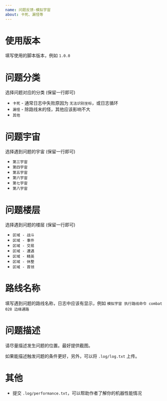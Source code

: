 ```yaml
---
name: 问题反馈-模拟宇宙
about: 卡死、漏怪等
---
```


# 使用版本

填写使用的脚本版本，例如 `1.0.0`

# 问题分类

选择问题对应的分类 (保留一行即可)

- `卡死` - 通常日志中失败原因为 `无法识别坐标`，或日志循环
- `漏怪` - 除路线末的怪，其他应该影响不大
- `其他`

# 问题宇宙

选择遇到问题的宇宙 (保留一行即可)

- `第三宇宙`
- `第四宇宙`
- `第五宇宙`
- `第六宇宙`
- `第七宇宙`
- `第八宇宙`

# 问题楼层

选择遇到问题的楼层 (保留一行即可)

- `区域 - 战斗`
- `区域 - 事件`
- `区域 - 交易`
- `区域 - 遭遇`
- `区域 - 精英`
- `区域 - 休整`
- `区域 - 首领`

# 路线名称

填写遇到问题的路线名称，日志中应该有显示，例如 `模拟宇宙 执行路线命令 combat 028 边缘通路`

# 问题描述

请尽量描述发生问题的位置。最好提供截图。

如果能描述触发问题的条件更好，另外，可以将 `.log/log.txt` 上传。

# 其他

- 提交 `.log/performance.txt`，可以帮助作者了解你的机器性能情况
